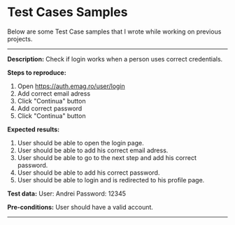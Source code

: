 # Test Cases Samples

Below are some Test Case samples that I wrote while working on previous projects.

----------------

**Description:**
Check if login works when a person uses correct credentials.

**Steps to reproduce:**
1. Open https://auth.emag.ro/user/login
2. Add correct email adress
3. Click "Continua" button
4. Add correct password
5. Click "Continua" button

**Expected results:**
1. User should be able to open the login page.
2. User should be able to add his correct email adress.
3. User should be able to go to the next step and add his correct password.
4. User should be able to add his correct password.
5. User should be able to login and is redirected to his profile page.

**Test data:**
User: Andrei
Password: 12345

**Pre-conditions:**
User should have a valid account.

----------------
